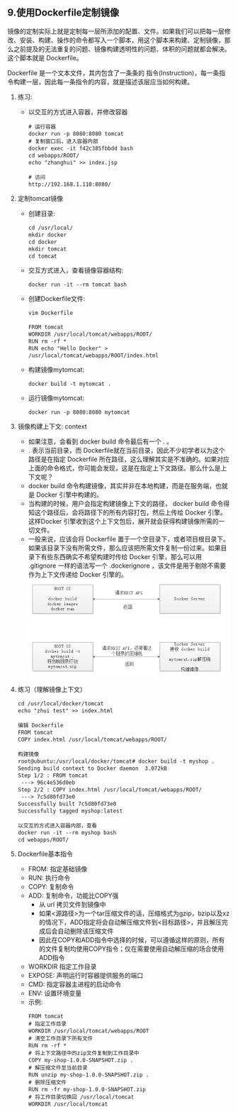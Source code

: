 ## 9.使用Dockerfile定制镜像

镜像的定制实际上就是定制每一层所添加的配置、文件。如果我们可以把每一层修改、安装、构建、操作的命令都写入一个脚本，用这个脚本来构建、定制镜像，那么之前提及的无法重复的问题、镜像构建透明性的问题、体积的问题就都会解决。这个脚本就是 Dockerfile。

Dockerfile 是一个文本文件，其内包含了一条条的 指令(Instruction)，每一条指令构建一层，因此每一条指令的内容，就是描述该层应当如何构建。

1. 练习:
    + 以交互的方式进入容器，并修改容器
        ```shell
        # 运行容器
        docker run -p 8080:8080 tomcat
        # 复制窗口后，进入容器内部
        docker exec -it f42c385fbbdd bash
        cd webapps/ROOT/
        echo "zhanghui" >> index.jsp
        
        # 访问
        http://192.168.1.110:8080/
        ```
        
2. 定制tomcat镜像
    + 创建目录:
        ```shell
       cd /usr/local/
       mkdir docker
       cd docker
       mkdir tomcat
       cd tomcat
       ```
    + 交互方式进入，查看镜像容器结构:
        ```shell 
        docker run -it --rm tomcat bash 
        ```
    + 创建Dockerfile文件:
        ```shell 
        vim Dockerfile
        
        FROM tomcat
        WORKDIR /usr/local/tomcat/webapps/ROOT/
        RUN rm -rf *
        RUN echo "Hello Docker" > /usr/local/tomcat/webapps/ROOT/index.html
        ```
    + 构建镜像mytomcat:
        ```shell 
        docker build -t mytomcat .
        ```
    + 运行镜像mytomcat:
        ```shell 
        docker run -p 8080:8080 mytomcat
        ```
        
3. 镜像构建上下文: context  
    + 如果注意，会看到 docker build 命令最后有一个 . 。
    + . 表示当前目录，而 Dockerfile就在当前目录，因此不少初学者以为这个路径是在指定 Dockerfile 所在路径，这么理解其实是不准确的。如果对应上面的命令格式，你可能会发现，这是在指定上下文路径。那么什么是上下文呢？
    + docker build 命令构建镜像，其实并非在本地构建，而是在服务端，也就是 Docker 引擎中构建的。
    + 当构建的时候，用户会指定构建镜像上下文的路径， docker build 命令得知这个路径后，会将路径下的所有内容打包，然后上传给 Docker 引擎。这样Docker 引擎收到这个上下文包后，展开就会获得构建镜像所需的一切文件。
    + 一般来说，应该会将 Dockerfile 置于一个空目录下，或者项目根目录下。如果该目录下没有所需文件，那么应该把所需文件复制一份过来。如果目录下有些东西确实不希望构建时传给 Docker 引擎，那么可以用 .gitignore 一样的语法写一个 .dockerignore ，该文件是用于剔除不需要作为上下文传递给 Docker 引擎的。
    ![镜像构建上下文](./images/docker_image_context.png)
    
4. 练习（理解镜像上下文）
    ```shell
    cd /usr/local/docker/tomcat
    echo "zhui test" >> index.html
    
    编辑 Dockerfile
    FROM tomcat
    COPY index.html /usr/local/tomcat/webapps/ROOT/
    
    构建镜像
    root@ubuntu:/usr/local/docker/tomcat# docker build -t myshop .
    Sending build context to Docker daemon  3.072kB
    Step 1/2 : FROM tomcat
     ---> 96c4e536d0eb
    Step 2/2 : COPY index.html /usr/local/tomcat/webapps/ROOT/
     ---> 7c5d80fd73e0
    Successfully built 7c5d80fd73e0
    Successfully tagged myshop:latest
    
    以交互的方式进入容器内部，查看
    docker run -it --rm myshop bash
    cd webapps/ROOT/
    ```
    
5. Dockerfile基本指令
    + FROM: 指定基础镜像
    + RUN: 执行命令
    + COPY: 复制命令
    + ADD: 复制命令，功能比COPY强
        + 从 url 拷贝文件到镜像中
        + 如果<源路径>为一个tar压缩文件的话，压缩格式为gzip，bzip以及xz的情况下，ADD指定将会自动解压缩文件到<目标路径>，并且解压完成后会自动删除该压缩文件
        + 因此在COPY和ADD指令中选择的时候，可以遵循这样的原则，所有的文件复制均使用COPY指令；仅在需要使用自动解压缩的场合使用ADD指令
    + WORKDIR 指定工作目录
    + EXPOSE: 声明运行时容器提供服务的端口
    + CMD: 指定容器主进程的启动命令
    + ENV: 设置环境变量
    + 示例:
        ```shell 
        FROM tomcat
        # 指定工作目录
        WORKDIR /usr/local/tomcat/webapps/ROOT
        # 清空工作目录下所有文件
        RUN rm -rf *
        # 将上下文路径中的zip文件复制到工作目录中
        COPY my-shop-1.0.0-SNAPSHOT.zip .
        # 解压缩文件至当前目录
        RUN unzip my-shop-1.0.0-SNAPSHOT.zip .
        # 删除压缩文件
        RUN rm -fr my-shop-1.0.0-SNAPSHOT.zip
        # 将工作目录切换回 /usr/local/tomcat
        WORKDIR /usr/local/tomcat
        ```